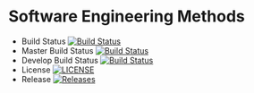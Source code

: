 # Software Engineering Methods

- Build Status [![Build Status](https://travis-ci.org/40418893/sem.svg?branch=master)](https://travis-ci.org/40418893/sem)
- Master Build Status [![Build Status](https://travis-ci.org/kevin-chalmers/sem.svg?branch=master)](https://travis-ci.org/40418893/sem)
- Develop Build Status [![Build Status](https://travis-ci.org/40418893/sem.svg?branch=develop)](https://travis-ci.org/40418893/sem)
- License [![LICENSE](https://img.shields.io/github/license/40418893/sem.svg?style=flat-square)](https://github.com/40418893/sem/blob/master/LICENSE)
- Release [![Releases](https://img.shields.io/github/release/40418893/sem/all.svg?style=flat-square)](https://github.com/40418893/sem/releases)